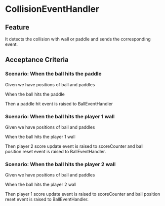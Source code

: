 # CollisionEventHandler

## Feature

It detects the collision with wall or paddle and
sends the corresponding event.

## Acceptance Criteria

### Scenario: When the ball hits the paddle

  Given we have positions of ball and paddles

  When the ball hits the paddle

  Then a paddle hit event is raised to BallEventHandler

### Scenario: When the ball hits the player 1 wall

  Given we have positions of ball and paddles

  When the ball hits the player 1 wall

  Then player 2 score update event is raised to scoreCounter
  and ball position reset event is raised to BallEventHandler.

### Scenario: When the ball hits the player 2 wall

  Given we have positions of ball and paddles

  When the ball hits the player 2 wall

  Then player 1 score update event is raised to scoreCounter
  and ball position reset event is raised to BallEventHandler.
